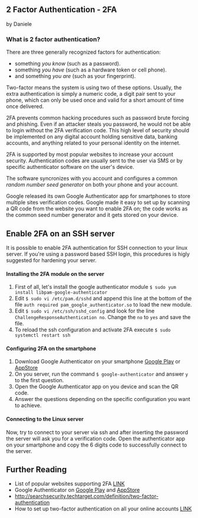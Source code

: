 ## 2 Factor Authentication - 2FA
by Daniele

### What is 2 factor authentication?  
There are three generally recognized factors for authentication:

 - something _you know_ (such as a password).
 - something _you have_ (such as a hardware token or cell phone).
 - and something _you are_ (such as your fingerprint). 

Two-factor means the system is using two of these options. 
Usually, the extra authentication is simply a numeric code, a digit pair sent to your phone, which can only be used once and valid for a short amount of time once delivered.

2FA prevents common hacking procedures such as password brute forcing and phishing. Even if an attacker steals you password, he would not be able to login without the 2FA verification code. This high level of security should be implemented on any digital account holding sensitive data, banking accounts, and anything related to your personal identity on the internet.

2FA is supported by most popular websites to increase your account security. Authentication codes are usually sent to the user via SMS or by specific authenticator software on the user's device. 

The software syncronizes with you account and configures a common _random number seed generator_ on both your phone and your account.

Google released its own Google Authenticator app for smartphones to store multiple sites verification codes. Google made it easy to set up by scanning a QR code from the website you want to enable 2FA on; the code works as the common seed number generator and it gets stored on your device.

## Enable 2FA on an SSH server
It is possible to enable 2FA authentication for SSH connection to your linux server. If you're using a password based SSH login, this procedures is higly suggested for hardening your server.

#### Installing the 2FA module on the server

1. First of all, let's install the google authenticator module `$ sudo yum install libpam-google-authenticator`
2. Edit `$ sudo vi /etc/pam.d/sshd` and append this line at the bottom of the file `auth required pam_google_authenticator.so` to load the new module.
3. Edit `$ sudo vi /etc/ssh/sshd_config` and look for the line `ChallengeResponseAuthentication no`. Change the `no` to `yes` and save the file.
4. To reload the ssh configuration and activate 2FA execute `$ sudo systemctl restart ssh`

#### Configuring 2FA on the smartphone
1. Download Google Authenticator on your smartphone [Google Play](https://www.google.ca/url?sa=t&rct=j&q=&esrc=s&source=web&cd=1&cad=rja&uact=8&ved=0ahUKEwilmK6RuZTXAhXFi1QKHSMnB5UQFggoMAA&url=https%3A%2F%2Fplay.google.com%2Fstore%2Fapps%2Fdetails%3Fid%3Dcom.google.android.apps.authenticator2%26hl%3Den&usg=AOvVaw3BXQv_HvejAZdeVxPtL2da) or [AppStore](https://www.google.ca/url?sa=t&rct=j&q=&esrc=s&source=web&cd=13&cad=rja&uact=8&ved=0ahUKEwilmK6RuZTXAhXFi1QKHSMnB5UQFghpMAw&url=https%3A%2F%2Fitunes.apple.com%2Fca%2Fapp%2Fgoogle-authenticator%2Fid388497605%3Fmt%3D8&usg=AOvVaw0dq0bFoulG_TyhD_MIxAYL)
2. On you server, run the command `$ google-authenticator` and answer `y` to the first question.
3. Open the Google Authenticator app on you device and scan the QR code.
4. Answer the questions depending on the specific configuration you want to achieve.

#### Connecting to the Linux server
Now, try to connect to your server via ssh and after inserting the password the server will ask you for a verification code. Open the authenticator app on your smartphone and copy the 6 digits code to successfully connect to the server.


## Further Reading
 - List of popular websites supporting 2FA [LINK](https://twofactorauth.org/)
 - Google Authenticator on [Google Play](https://www.google.ca/url?sa=t&rct=j&q=&esrc=s&source=web&cd=1&cad=rja&uact=8&ved=0ahUKEwilmK6RuZTXAhXFi1QKHSMnB5UQFggoMAA&url=https%3A%2F%2Fplay.google.com%2Fstore%2Fapps%2Fdetails%3Fid%3Dcom.google.android.apps.authenticator2%26hl%3Den&usg=AOvVaw3BXQv_HvejAZdeVxPtL2da) and [AppStore](https://www.google.ca/url?sa=t&rct=j&q=&esrc=s&source=web&cd=13&cad=rja&uact=8&ved=0ahUKEwilmK6RuZTXAhXFi1QKHSMnB5UQFghpMAw&url=https%3A%2F%2Fitunes.apple.com%2Fca%2Fapp%2Fgoogle-authenticator%2Fid388497605%3Fmt%3D8&usg=AOvVaw0dq0bFoulG_TyhD_MIxAYL)
 - http://searchsecurity.techtarget.com/definition/two-factor-authentication
 - How to set up two-factor authentication on all your online accounts [LINK](https://www.theverge.com/2017/6/17/15772142/how-to-set-up-two-factor-authentication)
